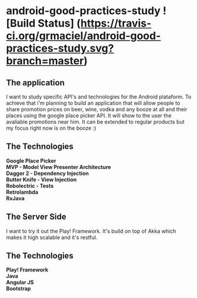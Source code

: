 # android-good-practices-study ![Build Status] (https://travis-ci.org/grmaciel/android-good-practices-study.svg?branch=master)

## The application <br>
I want to study specific API's and technologies for the Android plataform. To achieve that i'm planning to build an application that will allow people to share promotion prices on beer, wine, vodka and any booze at all and their places using the google place picker API. It will show to the user the avaliable promotions near him. It can be extended to regular products but my focus right now is on the booze :)

## The Technologies <br>
**Google Place Picker**<br>
**MVP - Model View Presenter Architecture**<br>
**Dagger 2 - Dependency Injection**<br>
**Butter Knife - View Injection**<br>
**Robolectric - Tests**<br>
**Retrolambda**<br>
**RxJava**<br>

## The Server Side <br>
I want to try it out the Play! Framework. It's build on top of Akka which makes it high scalable and it's restful.

## The Technologies <br>
**Play! Framework**<br>
**Java**<br>
**Angular JS**<br>
**Bootstrap**<br>
